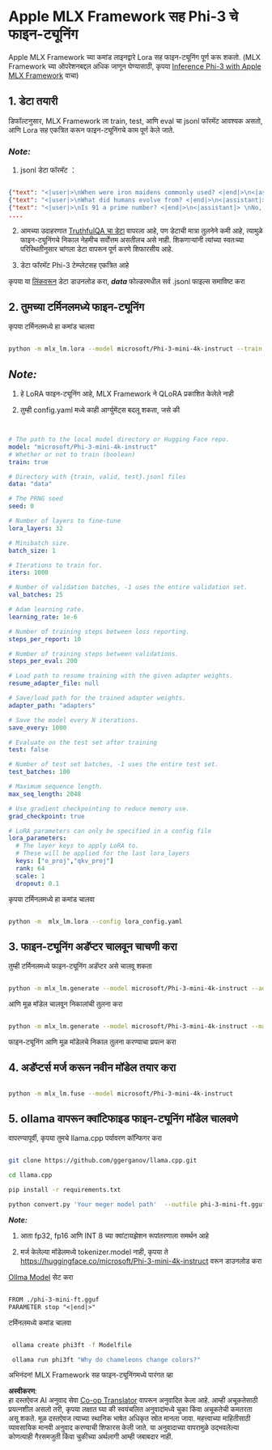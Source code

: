 <!--
CO_OP_TRANSLATOR_METADATA:
{
  "original_hash": "2b94610e2f6fe648e01fa23626f0dd03",
  "translation_date": "2025-07-17T07:58:43+00:00",
  "source_file": "md/03.FineTuning/FineTuning_MLX.md",
  "language_code": "mr"
}
-->
# **Apple MLX Framework सह Phi-3 चे फाइन-ट्यूनिंग**

Apple MLX Framework च्या कमांड लाइनद्वारे Lora सह फाइन-ट्यूनिंग पूर्ण करू शकतो. (MLX Framework च्या ऑपरेशनबद्दल अधिक जाणून घेण्यासाठी, कृपया [Inference Phi-3 with Apple MLX Framework](../03.FineTuning/03.Inference/MLX_Inference.md) वाचा)


## **1. डेटा तयारी**

डिफॉल्टनुसार, MLX Framework ला train, test, आणि eval चा jsonl फॉरमॅट आवश्यक असतो, आणि Lora सह एकत्रित करून फाइन-ट्यूनिंगचे काम पूर्ण केले जाते.


### ***Note:***

1. jsonl डेटा फॉरमॅट ：


```json

{"text": "<|user|>\nWhen were iron maidens commonly used? <|end|>\n<|assistant|> \nIron maidens were never commonly used <|end|>"}
{"text": "<|user|>\nWhat did humans evolve from? <|end|>\n<|assistant|> \nHumans and apes evolved from a common ancestor <|end|>"}
{"text": "<|user|>\nIs 91 a prime number? <|end|>\n<|assistant|> \nNo, 91 is not a prime number <|end|>"}
....

```

2. आमच्या उदाहरणात [TruthfulQA चा डेटा](https://github.com/sylinrl/TruthfulQA/blob/main/TruthfulQA.csv) वापरला आहे, पण डेटाची मात्रा तुलनेने कमी आहे, त्यामुळे फाइन-ट्यूनिंगचे निकाल नेहमीच सर्वोत्तम असतीलच असे नाही. शिकणाऱ्यांनी त्यांच्या स्वतःच्या परिस्थितीनुसार चांगला डेटा वापरून पूर्ण करणे शिफारसीय आहे.

3. डेटा फॉरमॅट Phi-3 टेम्प्लेटसह एकत्रित आहे

कृपया या [लिंकवरून](../../../../code/04.Finetuning/mlx) डेटा डाउनलोड करा, ***data*** फोल्डरमधील सर्व .jsonl फाइल्स समाविष्ट करा


## **2. तुमच्या टर्मिनलमध्ये फाइन-ट्यूनिंग**

कृपया टर्मिनलमध्ये हा कमांड चालवा


```bash

python -m mlx_lm.lora --model microsoft/Phi-3-mini-4k-instruct --train --data ./data --iters 1000 

```


## ***Note:***

1. हे LoRA फाइन-ट्यूनिंग आहे, MLX Framework ने QLoRA प्रकाशित केलेले नाही

2. तुम्ही config.yaml मध्ये काही आर्ग्युमेंट्स बदलू शकता, जसे की


```yaml


# The path to the local model directory or Hugging Face repo.
model: "microsoft/Phi-3-mini-4k-instruct"
# Whether or not to train (boolean)
train: true

# Directory with {train, valid, test}.jsonl files
data: "data"

# The PRNG seed
seed: 0

# Number of layers to fine-tune
lora_layers: 32

# Minibatch size.
batch_size: 1

# Iterations to train for.
iters: 1000

# Number of validation batches, -1 uses the entire validation set.
val_batches: 25

# Adam learning rate.
learning_rate: 1e-6

# Number of training steps between loss reporting.
steps_per_report: 10

# Number of training steps between validations.
steps_per_eval: 200

# Load path to resume training with the given adapter weights.
resume_adapter_file: null

# Save/load path for the trained adapter weights.
adapter_path: "adapters"

# Save the model every N iterations.
save_every: 1000

# Evaluate on the test set after training
test: false

# Number of test set batches, -1 uses the entire test set.
test_batches: 100

# Maximum sequence length.
max_seq_length: 2048

# Use gradient checkpointing to reduce memory use.
grad_checkpoint: true

# LoRA parameters can only be specified in a config file
lora_parameters:
  # The layer keys to apply LoRA to.
  # These will be applied for the last lora_layers
  keys: ["o_proj","qkv_proj"]
  rank: 64
  scale: 1
  dropout: 0.1


```

कृपया टर्मिनलमध्ये हा कमांड चालवा


```bash

python -m  mlx_lm.lora --config lora_config.yaml

```


## **3. फाइन-ट्यूनिंग अडॅप्टर चालवून चाचणी करा**

तुम्ही टर्मिनलमध्ये फाइन-ट्यूनिंग अडॅप्टर असे चालवू शकता


```bash

python -m mlx_lm.generate --model microsoft/Phi-3-mini-4k-instruct --adapter-path ./adapters --max-token 2048 --prompt "Why do chameleons change colors? " --eos-token "<|end|>"    

```

आणि मूळ मॉडेल चालवून निकालांची तुलना करा


```bash

python -m mlx_lm.generate --model microsoft/Phi-3-mini-4k-instruct --max-token 2048 --prompt "Why do chameleons change colors? " --eos-token "<|end|>"    

```

फाइन-ट्यूनिंग आणि मूळ मॉडेलचे निकाल तुलना करण्याचा प्रयत्न करा


## **4. अडॅप्टर्स मर्ज करून नवीन मॉडेल तयार करा**


```bash

python -m mlx_lm.fuse --model microsoft/Phi-3-mini-4k-instruct

```

## **5. ollama वापरून क्वांटिफाइड फाइन-ट्यूनिंग मॉडेल चालवणे**

वापरण्यापूर्वी, कृपया तुमचे llama.cpp पर्यावरण कॉन्फिगर करा


```bash

git clone https://github.com/ggerganov/llama.cpp.git

cd llama.cpp

pip install -r requirements.txt

python convert.py 'Your meger model path'  --outfile phi-3-mini-ft.gguf --outtype f16 

```

***Note:*** 

1. आता fp32, fp16 आणि INT 8 च्या क्वांटायझेशन रूपांतरणाला समर्थन आहे

2. मर्ज केलेल्या मॉडेलमध्ये tokenizer.model नाही, कृपया ते https://huggingface.co/microsoft/Phi-3-mini-4k-instruct वरून डाउनलोड करा

[Ollma Model](https://ollama.com/) सेट करा


```txt

FROM ./phi-3-mini-ft.gguf
PARAMETER stop "<|end|>"

```

टर्मिनलमध्ये कमांड चालवा


```bash

 ollama create phi3ft -f Modelfile 

 ollama run phi3ft "Why do chameleons change colors?" 

```

अभिनंदन! MLX Framework सह फाइन-ट्यूनिंगमध्ये पारंगत व्हा

**अस्वीकरण**:  
हा दस्तऐवज AI अनुवाद सेवा [Co-op Translator](https://github.com/Azure/co-op-translator) वापरून अनुवादित केला आहे. आम्ही अचूकतेसाठी प्रयत्नशील असलो तरी, कृपया लक्षात घ्या की स्वयंचलित अनुवादांमध्ये चुका किंवा अचूकतेची कमतरता असू शकते. मूळ दस्तऐवज त्याच्या स्थानिक भाषेत अधिकृत स्रोत मानला जावा. महत्त्वाच्या माहितीसाठी व्यावसायिक मानवी अनुवाद करण्याची शिफारस केली जाते. या अनुवादाच्या वापरामुळे उद्भवलेल्या कोणत्याही गैरसमजुती किंवा चुकीच्या अर्थलागी आम्ही जबाबदार नाही.